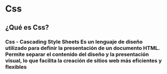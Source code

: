 # **Css**

## **¿Qué es Css?**

### Css - Cascading Style Sheets Es un lenguaje de diseño utilizado para definir la presentación de un documento HTML. Permite separar el contenido del diseño y la presentación visual, lo que facilita la creación de sitios web más eficientes y flexibles
